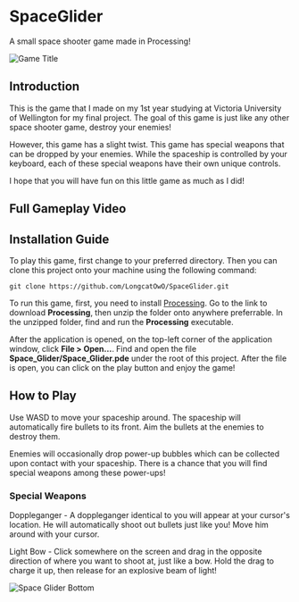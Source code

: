 # SpaceGlider

A small space shooter game made in Processing!

![Game Title](images/title.png)

## Introduction

This is the game that I made on my 1st year studying at
Victoria University of Wellington for my final project.
The goal of this game is just like any other space shooter game,
destroy your enemies!

However, this game has a slight twist. This game has special
weapons that can be dropped by your enemies. While the spaceship is controlled
by your keyboard, each of these special weapons have their own unique controls.

I hope that you will have fun on this little game as much as I did!

## Full Gameplay Video

## Installation Guide

To play this game, first change to your preferred directory.
Then you can clone this project onto your machine using the following command:

    git clone https://github.com/LongcatOwO/SpaceGlider.git

To run this game, first, you need to install [Processing](https://processing.org/download).
Go to the link to download **Processing**, then unzip the folder onto anywhere preferrable.
In the unzipped folder, find and run the **Processing** executable.

After the application is opened, on the top-left corner of the application window,
click **File > Open...**. Find and open the file **Space_Glider/Space_Glider.pde**
under the root of this project. After the file is open, you can click on the play
button and enjoy the game!

## How to Play

Use WASD to move your spaceship around. The spaceship will automatically fire
bullets to its front. Aim the bullets at the enemies to destroy them.

Enemies will occasionally drop power-up bubbles which can be collected upon
contact with your spaceship. There is a chance that you will find special
weapons among these power-ups!

### Special Weapons

Doppleganger - A doppleganger identical to you will appear at your cursor's location.
He will automatically shoot out bullets just like you! Move him around with your
cursor.

Light Bow - Click somewhere on the screen and drag in the opposite direction of
where you want to shoot at, just like a bow. Hold the drag to charge it up,
then release for an explosive beam of light!

![Space Glider Bottom](images/bottom-title-screen.png)
